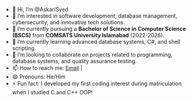 - 👋 Hi, I’m @AskariSyed  
- 👀 I’m interested in software development, database management, cybersecurity, and innovative tech solutions.  
- 🌱 I’m currently pursuing a **Bachelor of Science in Computer Science (BSCS)** from **COMSATS University Islamabad** (2022-2026).  
- 🌱 I’m currently learning advanced database systems, C#, and shell scripting.  
- 💞️ I’m looking to collaborate on projects related to programming, database systems, and quality assurance testing.  
- 📫 How to reach me: [Email](mailto:s.askarizaidi04@gmail.com) |
- 😄 Pronouns: He/Him  
- ⚡ Fun fact: I developed my first coding interest during matriculation when I studied C and C++ OOP!  

